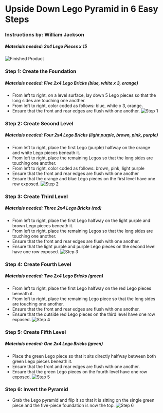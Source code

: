 # Upside Down Lego Pyramid in 6 Easy Steps
### Instructions by: William Jackson
##### Materials needed: 2x4 Lego Pieces x 15
![Finished Product](Lego_Photos/IMG_4605.JPG)
### Step 1: Create the Foundation
##### Materials needed: Five 2x4 Lego Bricks (blue, white x 3, orange)
- From left to right, on a level surface, lay down 5 Lego pieces so that the long sides are touching one another.
 - From left to right, color coded as follows: blue, white x 3, orange.
- Ensure that the front and rear edges are flush with one another. 
![Step 1](Lego_Photos/IMG_4609.JPG)



### Step 2: Create Second Level
##### Materials needed: Four 2x4 Lego Bricks (light purple, brown, pink, purple)
- From left to right, place the first Lego (purple) halfway on the orange and white Lego pieces beneath it.
- From left to right, place the remaining Legos so that the long sides are touching one another.
 - From left to right, color coded as follows: brown, pink, light purple
- Ensure that the front and rear edges are flush with one another
- Ensure that the orange and blue Lego pieces on the first level have one row exposed.
![Step 2](Lego_Photos/IMG_4608.JPG)


### Step 3: Create Third Level
##### Materials needed: Three 2x4 Lego Bricks (red)
- From left to right, place the first Lego halfway on the light purple and brown Lego pieces beneath it.
- From left to right, place the remaining Legos so that the long sides are touching one another.
- Ensure that the front and rear edges are flush with one another.
- Ensure that the light purple and purple Lego pieces on the second level have one row exposed.
![Step 3](Lego_Photos/IMG_4607.JPG)



### Step 4: Create Fourth Level
##### Materials needed: Two 2x4 Lego Bricks (green)
- From left to right, place the first Lego halfway on the red Lego pieces beneath it.
- From left to right, place the remaining Lego piece so that the long sides are touching one another.
- Ensure that the front and rear edges are flush with one another.
- Ensure that the outside red Lego pieces on the third level have one row exposed.
![Step 4](Lego_Photos/IMG_4606.JPG)




### Step 5: Create Fifth Level
##### Materials needed: One 2x4 Lego Bricks (green)
- Place the green Lego piece so that it sits directly halfway between both green Lego pieces beneath it.
- Ensure that the front and rear edges are flush with one another.
- Ensure that the green Lego pieces on the fourth level have one row exposed.
![Step 5](Lego_Photos/IMG_4605.JPG)



### Step 6: Invert the Pyramid
- Grab the Lego pyramid and flip it so that it is sitting on the single green piece and the five-piece foundation is now the top.
![Step 6](Lego_Photos/IMG_4611.JPG)
